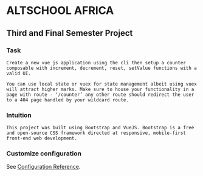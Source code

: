 # ALTSCHOOL AFRICA

## Third and Final Semester Project

### Task
```
Create a new vue js application using the cli then setup a counter composable with increment, decrement, reset, setValue functions with a valid UI.

You can use local state or vuex for state management albeit using vuex will attract higher marks. Make sure to house your functionality in a page with route - ‘/counter’ any other route should redirect the user to a 404 page handled by your wildcard route.
```

### Intuition
```
This project was built using Bootstrap and VueJS. Bootstrap is a free and open-source CSS framework directed at responsive, mobile-first front-end web development.
```

### Customize configuration
See [Configuration Reference](https://cli.vuejs.org/config/).

